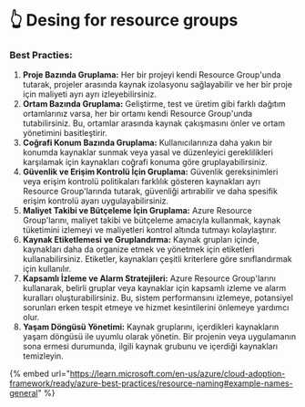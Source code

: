 # 👆 Desing for resource groups

### Best Practies:

1. **Proje Bazında Gruplama:** Her bir projeyi kendi Resource Group'unda tutarak, projeler arasında kaynak izolasyonu sağlayabilir ve her bir proje için maliyeti ayrı ayrı izleyebilirsiniz.
2. **Ortam Bazında Gruplama:** Geliştirme, test ve üretim gibi farklı dağıtım ortamlarınız varsa, her bir ortamı kendi Resource Group'unda tutabilirsiniz. Bu, ortamlar arasında kaynak çakışmasını önler ve ortam yönetimini basitleştirir.
3. **Coğrafi Konum Bazında Gruplama:** Kullanıcılarınıza daha yakın bir konumda kaynaklar sunmak veya yasal ve düzenleyici gereklilikleri karşılamak için kaynakları coğrafi konuma göre gruplayabilirsiniz.
4. **Güvenlik ve Erişim Kontrolü İçin Gruplama:** Güvenlik gereksinimleri veya erişim kontrolü politikaları farklılık gösteren kaynakları ayrı Resource Group'larında tutarak, güvenliği artırabilir ve daha spesifik erişim kontrolü ayarı uygulayabilirsiniz.
5. **Maliyet Takibi ve Bütçeleme İçin Gruplama:** Azure Resource Group'larını, maliyet takibi ve bütçeleme amacıyla kullanmak, kaynak tüketimini izlemeyi ve maliyetleri kontrol altında tutmayı kolaylaştırır.
6. **Kaynak Etiketlemesi ve Gruplandırma:** Kaynak grupları içinde, kaynakları daha da organize etmek ve yönetmek için etiketleri kullanabilirsiniz. Etiketler, kaynakları çeşitli kriterlere göre sınıflandırmak için kullanılır.
7. **Kapsamlı İzleme ve Alarm Stratejileri:** Azure Resource Group'larını kullanarak, belirli gruplar veya kaynaklar için kapsamlı izleme ve alarm kuralları oluşturabilirsiniz. Bu, sistem performansını izlemeye, potansiyel sorunları erken tespit etmeye ve hizmet kesintilerini önlemeye yardımcı olur.
8. **Yaşam Döngüsü Yönetimi:** Kaynak gruplarını, içerdikleri kaynakların yaşam döngüsü ile uyumlu olarak yönetin. Bir projenin veya uygulamanın sona ermesi durumunda, ilgili kaynak grubunu ve içerdiği kaynakları temizleyin.

{% embed url="https://learn.microsoft.com/en-us/azure/cloud-adoption-framework/ready/azure-best-practices/resource-naming#example-names-general" %}

